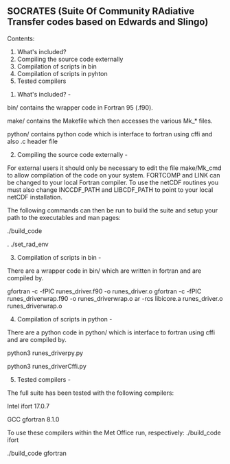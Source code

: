 SOCRATES (Suite Of Community RAdiative Transfer codes based on Edwards and Slingo)
-----------------------------------------------------------------------

Contents:


1) What's included?
2) Compiling the source code externally
3) Compilation of scripts in bin
4) Compilation of scripts in pyhton
5) Tested compilers


1. What's included? -


bin/ contains the wrapper code in Fortran 95 (.f90).

make/ contains the Makefile which then accesses the various Mk_*
files.

python/ contains python code which is interface to fortran using cffi and 
also .c header file



2. Compiling the source code externally -

For external users it should only be necessary to edit the file
make/Mk_cmd to allow compilation of the code on your system. FORTCOMP
and LINK can be changed to your local Fortran compiler. To use the netCDF
routines you must also change INCCDF_PATH and LIBCDF_PATH to point to
your local netCDF installation.

The following commands can then be run to build the suite and setup
your path to the executables and man pages:

./build_code

. ./set_rad_env



3. Compilation of scripts in bin -

There are a wrapper code in bin/ which are written 
in fortran and are compiled by.

gfortran -c -fPIC runes_driver.f90 -o runes_driver.o
gfortran -c -fPIC runes_driverwrap.f90 -o runes_driverwrap.o
ar -rcs libicore.a runes_driver.o runes_driverwrap.o




4. Compilation of scripts in python -


There are a python code in python/ which is interface to 
fortran using cffi and are compiled by.

python3 runes_driverpy.py

python3 runes_driverCffi.py



5. Tested compilers -


The full suite has been tested with the following compilers:

Intel ifort 17.0.7

GCC gfortran 8.1.0

To use these compilers within the Met Office run, respectively:
./build_code ifort

./build_code gfortran

